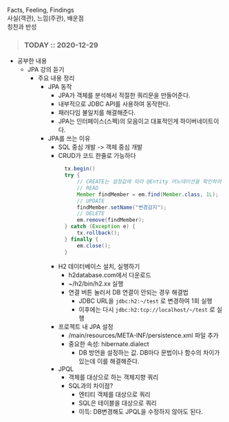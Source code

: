 Facts, Feeling, Findings  
사실(객관), 느낌(주관), 배운점  
칭찬과 반성

> ### TODAY :: 2020-12-29

* 공부한 내용
  * JPA 강의 듣기
    - 주요 내용 정리
      - JPA 동작
        - JPA가 객체를 분석해서 적절한 쿼리문을 만들어준다.
        - 내부적으로 JDBC API를 사용하여 동작한다.
        - 패러다임 불일치를 해결해준다.
        - JPA는 인터페이스(스펙)의 모음이고 대표적인게 하이버네이트이다.
      - JPA를 쓰는 이유
        - SQL 중심 개발 -> 객체 중심 개발
        - CRUD가 코드 한줄로 가능하다
          ```java
            tx.begin()
            try {
                // CREATE는 설정값에 따라 @Entity 어노테이션을 확인하여 자동으로 수행
                // READ
                Member findMember = em.find(Member.class, 1L);
                // UPDATE
                findMember.setName("변경감지");
                // DELETE
                em.remove(findMember);
            } catch (Exception e) {
                tx.rollback();
            } finally {
                em.close();
            }
          ```
        - H2 데이터베이스 설치, 실행하기
          - h2database.com에서 다운로드
          - ~/h2/bin/h2.xx 실행
          - 연결 버튼 눌러서 DB 연결이 안되는 경우 해결법
            - JDBC URL을 `jdbc:h2:~/test` 로 변경하여 1회 실행
            - 이후에는 다시 `jdbc:h2:tcp://localhost/~/test` 로 실행
        - 프로젝트 내 JPA 설정
          - /main/resources/META-INF/persistence.xml 파일 추가
          - 중요한 속성: hibernate.dialect
            - DB 방언을 설정하는 값. DB마다 문법이나 함수의 차이가 있는데 이를 해결해준다.
        - JPQL
          - 객체를 대상으로 하는 객체지향 쿼리
          - SQL과의 차이점?
            - 엔티티 객체를 대상으로 쿼리
            - SQL은 테이블을 대상으로 쿼리
            - 이득: DB변경해도 JPQL을 수정하지 않아도 된다.
